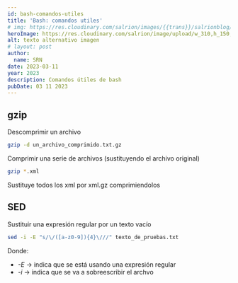 ```yaml
---
id: bash-comandos-utiles
title: 'Bash: comandos utiles'
# img: https://res.cloudinary.com/salrion/images/{{trans}}/salrionblog/nombre-imagen-real/nombre-descriptivo-imagen.jpg
heroImage: https://res.cloudinary.com/salrion/image/upload/w_310,h_150,q_90,f_auto/salrionblog/macbook.jpg
alt: texto alternativo imagen
# layout: post
author:
  name: SRN
date: 2023-03-11
year: 2023
description: Comandos útiles de bash
pubDate: 03 11 2023
---
```


## gzip

Descomprimir un archivo

```bash
gzip -d un_archivo_comprimido.txt.gz
```

Comprimir una serie de archivos (sustituyendo el archivo original)

```bash
gzip *.xml
```

Sustituye todos los xml por xml.gz comprimiendolos

## SED

Sustituir una expresión regular por un texto vacío

```bash
sed -i -E "s/\/([a-z0-9]){4}\///" texto_de_pruebas.txt
```

Donde:

- _-E_ -> indica que se está usando una expresión regular
- _-i_ -> indica que se va a sobreescribir el archvo
